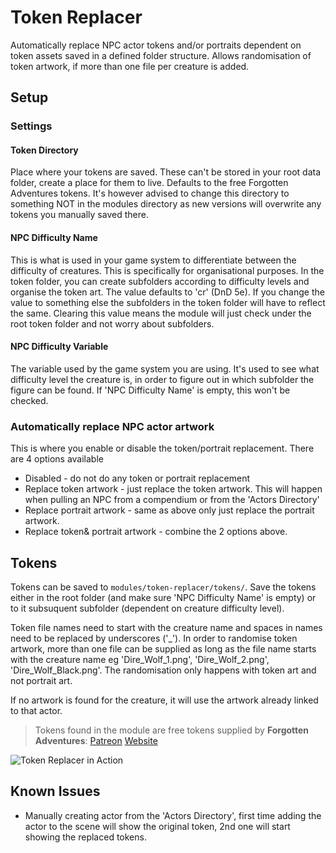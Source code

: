 # Token Replacer
Automatically replace NPC actor tokens and/or portraits dependent on token assets saved in a defined folder structure. Allows randomisation of token artwork, if more
than one file per creature is added.

## Setup
### Settings
#### Token Directory
Place where your tokens are saved. These can't be stored in your root data folder, create a place for them to live. Defaults to the free Forgotten Adventures tokens. It's however advised to change this directory to something NOT in the modules directory as new versions will overwrite any tokens you manually saved there.

#### NPC Difficulty Name
This is what is used in your game system to differentiate between the difficulty of creatures. This is specifically for organisational purposes. In the token folder, you can create subfolders according to difficulty levels and organise the token art. The value defaults to 'cr' (DnD 5e). If you change the value to something else
the subfolders in the token folder will have to reflect the same. Clearing this value means the module will just check under the root token folder and not worry about
subfolders.

#### NPC Difficulty Variable
The variable used by the game system you are using. It's used to see what difficulty level the creature is, in order to figure out in which subfolder the figure can be found. If 'NPC Difficulty Name' is empty, this won't be checked.

### Automatically replace NPC actor artwork
This is where you enable or disable the token/portrait replacement. There are 4 options available
* Disabled - do not do any token or portrait replacement
* Replace token artwork - just replace the token artwork. This will happen when pulling an NPC from a compendium or from the 'Actors Directory'
* Replace portrait artwork - same as above only just replace the portrait artwork.
* Replace token& portrait artwork - combine the 2 options above.

## Tokens
Tokens can be saved to `modules/token-replacer/tokens/`. Save the tokens either in the root folder (and make sure 'NPC Difficulty Name' is empty) or to it subsuquent 
subfolder (dependent on creature difficulty level).

Token file names need to start with the creature name and spaces in names need to be replaced by underscores ('_'). In order to randomise token artwork, more than one file can be supplied as long as the file name starts with the creature name eg 'Dire_Wolf_1.png', 'Dire_Wolf_2.png', 'Dire_Wolf_Black.png'. The randomisation only happens with token art and not portrait art.

If no artwork is found for the creature, it will use the artwork already linked to that actor.

> Tokens found in the module are free tokens supplied by **Forgotten Adventures**: [Patreon](https://www.patreon.com/forgottenadventures) [Website](https://www.forgotten-adventures.net/)

![Token Replacer in Action](https://github.com/Werner-Dohse/token-replacer/blob/main/example/Token-Replacer.gif "Token Replacer in Action")

## Known Issues
* Manually creating actor from the 'Actors Directory', first time adding the actor to the scene will show the original token, 2nd one will start showing the replaced tokens. 

